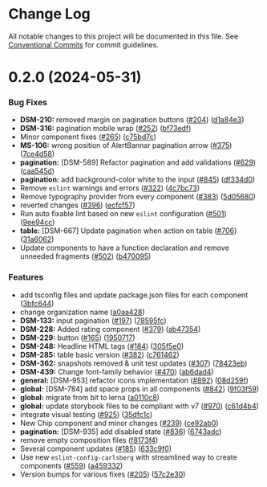 # Change Log

All notable changes to this project will be documented in this file.
See [Conventional Commits](https://conventionalcommits.org) for commit guidelines.

# 0.2.0 (2024-05-31)

### Bug Fixes

- **DSM-210:** removed margin on pagination buttons ([#204](https://github.com/CarlsbergGBS/cx-component-library/issues/204)) ([d1a84e3](https://github.com/CarlsbergGBS/cx-component-library/commit/d1a84e3fd0f8d44aff8e1dbc16ff224196ef5e95))
- **DSM-316:** pagination mobile wrap ([#252](https://github.com/CarlsbergGBS/cx-component-library/issues/252)) ([bf73edf](https://github.com/CarlsbergGBS/cx-component-library/commit/bf73edf1e42630edb6d1d9df6d16b4d1aaae0baf))
- Minor component fixes ([#265](https://github.com/CarlsbergGBS/cx-component-library/issues/265)) ([c75bd7c](https://github.com/CarlsbergGBS/cx-component-library/commit/c75bd7c926163db6efb65ab89a64d8637d7a4664))
- **MS-106:** wrong position of AlertBannar pagination arrow ([#375](https://github.com/CarlsbergGBS/cx-component-library/issues/375)) ([7ce4d58](https://github.com/CarlsbergGBS/cx-component-library/commit/7ce4d58f48409b31c3622c0c9c2ad21bb3705d37))
- **pagination:** [DSM-589] Refactor pagination and add validations ([#629](https://github.com/CarlsbergGBS/cx-component-library/issues/629)) ([caa545d](https://github.com/CarlsbergGBS/cx-component-library/commit/caa545dad76254fcc0893dc4c76cf0792ae40751))
- **pagination:** add background-color white to the input ([#845](https://github.com/CarlsbergGBS/cx-component-library/issues/845)) ([df334d0](https://github.com/CarlsbergGBS/cx-component-library/commit/df334d08b0aa79b1ebb9444940044877dd80a1ad))
- Remove `eslint` warnings and errors ([#322](https://github.com/CarlsbergGBS/cx-component-library/issues/322)) ([4c7bc73](https://github.com/CarlsbergGBS/cx-component-library/commit/4c7bc737de8abb060919ac5ba16220a6d5d0ace9))
- Remove typography provider from every component ([#383](https://github.com/CarlsbergGBS/cx-component-library/issues/383)) ([5d05680](https://github.com/CarlsbergGBS/cx-component-library/commit/5d05680e40d3da5bb3042bd8191427a70606afc3))
- reverted changes ([#396](https://github.com/CarlsbergGBS/cx-component-library/issues/396)) ([ecfcf57](https://github.com/CarlsbergGBS/cx-component-library/commit/ecfcf573863253fea16e24764b6f452c3cc4f215))
- Run auto fixable lint based on new `eslint` configuration ([#501](https://github.com/CarlsbergGBS/cx-component-library/issues/501)) ([9ee94cc](https://github.com/CarlsbergGBS/cx-component-library/commit/9ee94cc2cd407f717e62d8857b5f20a74e7bbec4))
- **table:** [DSM-667] Update pagination when action on table ([#706](https://github.com/CarlsbergGBS/cx-component-library/issues/706)) ([31a6062](https://github.com/CarlsbergGBS/cx-component-library/commit/31a60623347d0059050ed8c78a77d03f0ecd8c26))
- Update components to have a function declaration and remove unneeded fragments ([#502](https://github.com/CarlsbergGBS/cx-component-library/issues/502)) ([b470095](https://github.com/CarlsbergGBS/cx-component-library/commit/b4700954f4e1ae9c7e547f4de37ac2b15a9d55ea))

### Features

- add tsconfig files and update package.json files for each component ([3bfc644](https://github.com/CarlsbergGBS/cx-component-library/commit/3bfc644e1cfc9dbb7cf7a0469e25fce055b53240))
- change organization name ([a0aa428](https://github.com/CarlsbergGBS/cx-component-library/commit/a0aa428f43138af5707a3ff4c0e36b7c056f02e6))
- **DSM-133:** input pagination ([#197](https://github.com/CarlsbergGBS/cx-component-library/issues/197)) ([78595fc](https://github.com/CarlsbergGBS/cx-component-library/commit/78595fc7456b865bb9d1a33dd2003faae323f140))
- **DSM-228:** Added rating component ([#379](https://github.com/CarlsbergGBS/cx-component-library/issues/379)) ([ab47354](https://github.com/CarlsbergGBS/cx-component-library/commit/ab47354db803fb051a1f87d66ee34966698df8bd))
- **DSM-229:** button ([#165](https://github.com/CarlsbergGBS/cx-component-library/issues/165)) ([1950717](https://github.com/CarlsbergGBS/cx-component-library/commit/19507172b731f341ecf32c13eac07e465c6aa659))
- **DSM-248:** Headline HTML tags ([#184](https://github.com/CarlsbergGBS/cx-component-library/issues/184)) ([305f5e0](https://github.com/CarlsbergGBS/cx-component-library/commit/305f5e0fa92d5813f4877b338ad827a8c347d452))
- **DSM-285:** table basic version ([#382](https://github.com/CarlsbergGBS/cx-component-library/issues/382)) ([c761462](https://github.com/CarlsbergGBS/cx-component-library/commit/c761462ef7ba7d40c6cb549a050e64ba942b919b))
- **DSM-362:** snapshots removed & unit test updates ([#307](https://github.com/CarlsbergGBS/cx-component-library/issues/307)) ([78423eb](https://github.com/CarlsbergGBS/cx-component-library/commit/78423eb5cfe04fe8a3a7af1f5af074ac6d35e235))
- **DSM-439:** Change font-family behavior ([#470](https://github.com/CarlsbergGBS/cx-component-library/issues/470)) ([ab6dad4](https://github.com/CarlsbergGBS/cx-component-library/commit/ab6dad414c42c4343de3de6abaa4cd3ff98cfca1))
- **general:** [DSM-953] refactor icons implementation ([#892](https://github.com/CarlsbergGBS/cx-component-library/issues/892)) ([08d259f](https://github.com/CarlsbergGBS/cx-component-library/commit/08d259f476ce97e9db8ac41d5eb4773eabca0d37))
- **global:** [DSM-784] add space props in all components ([#842](https://github.com/CarlsbergGBS/cx-component-library/issues/842)) ([9f03f59](https://github.com/CarlsbergGBS/cx-component-library/commit/9f03f59e7518a99abcea06bacbee989d1ddb0465))
- **global:** migrate from bit to lerna ([a0110c8](https://github.com/CarlsbergGBS/cx-component-library/commit/a0110c8831370dc762c193b17cc593eed381f990))
- **global:** update storybook files to be compliant with v7 ([#970](https://github.com/CarlsbergGBS/cx-component-library/issues/970)) ([c61d4b4](https://github.com/CarlsbergGBS/cx-component-library/commit/c61d4b40a0755becf942ad3f28758a159f8c54e4))
- integrate visual testing ([#925](https://github.com/CarlsbergGBS/cx-component-library/issues/925)) ([35dfc1c](https://github.com/CarlsbergGBS/cx-component-library/commit/35dfc1cce6b76d5d2661d552f9fb25477d3a57f7))
- New Chip component and minor changes ([#239](https://github.com/CarlsbergGBS/cx-component-library/issues/239)) ([ce92ab0](https://github.com/CarlsbergGBS/cx-component-library/commit/ce92ab0543b96296952a29e2d43d0df29d4e188f))
- **pagination:** [DSM-935] add disabled state ([#836](https://github.com/CarlsbergGBS/cx-component-library/issues/836)) ([6743adc](https://github.com/CarlsbergGBS/cx-component-library/commit/6743adcd8b600d68ea9d03096a66c275dc6e6bb1))
- remove empty composition files ([f8173f4](https://github.com/CarlsbergGBS/cx-component-library/commit/f8173f4a2ecbf80bb7b6ffe848c023ae31819c2d))
- Several component updates ([#185](https://github.com/CarlsbergGBS/cx-component-library/issues/185)) ([633c9f0](https://github.com/CarlsbergGBS/cx-component-library/commit/633c9f0a4432e9e3d08ff05156453660929c19a2))
- Use new `eslint-config-carlsberg` with streamlined way to create components ([#559](https://github.com/CarlsbergGBS/cx-component-library/issues/559)) ([a459332](https://github.com/CarlsbergGBS/cx-component-library/commit/a45933215bc0b523220743f17d988d7f1ad5fce6))
- Version bumps for various fixes ([#205](https://github.com/CarlsbergGBS/cx-component-library/issues/205)) ([57c2e30](https://github.com/CarlsbergGBS/cx-component-library/commit/57c2e30804ba0aa6ebdd6a3ac59044b69ad9393f))
